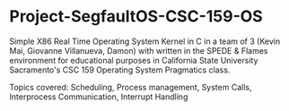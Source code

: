 # Project-SegfaultOS-CSC-159-OS
Simple X86 Real Time Operating System Kernel in C in a team of 3 (Kevin Mai, Giovanne Villanueva, Damon) with  written in the SPEDE & Flames environment for educational purposes in California State University Sacramento's CSC 159 Operating System Pragmatics class. 

Topics covered: Scheduling, Process management, System Calls, Interprocess Communication, Interrupt Handling
